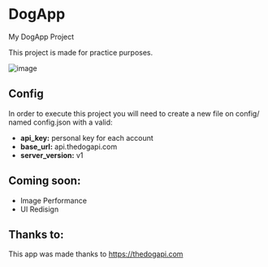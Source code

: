 # DogApp

My DogApp Project 

This project is made for practice purposes.

![image](https://user-images.githubusercontent.com/77739772/156939902-670aa85f-2f47-462e-b879-65d01e879ee0.png)

## Config

In order to execute this project you will need to create a new file on config/ named config.json with a valid:

- **api_key:** personal key for each account
- **base_url:** api.thedogapi.com
- **server_version:** v1

## Coming soon:

- Image Performance
- UI Redisign 

## Thanks to:

This app was made thanks to https://thedogapi.com